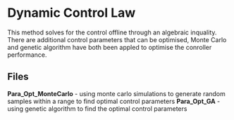 # Dynamic Control Law
This method solves for the control offline through an algebraic inquality. There are additional control parameters that can be optimised, Monte Carlo and genetic algorithm have both been appled to optimise the conroller performance.   

## Files
**Para_Opt_MonteCarlo** - using monte carlo simulations to generate random samples within a range to find optimal control parameters
**Para_Opt_GA** - using genetic algorithm to find the optimal control parameters 
